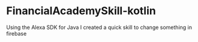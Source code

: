# FinancialAcademySkill-kotlin
Using the Alexa SDK for Java I created a quick skill to change something in firebase
